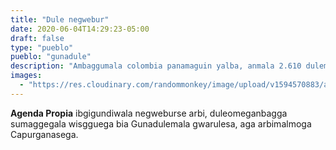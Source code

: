 ```yaml
---
title: "Dule negwebur"
date: 2020-06-04T14:29:23-05:00
draft: false
type: "pueblo"
pueblo: "gunadule"
description: "Ambaggumala colombia panamaguin yalba, anmala 2.610 dulemala, 1.280 Omegana. Molmaggegala abelege disla, iggo, Duba, molgwa, we anmal igal ielesuli  anmal saed."
images:
  - "https://res.cloudinary.com/randommonkey/image/upload/v1594570883/agenda-propia/portada-pueblo-gunadule.jpg"
---
```


**Agenda Propia** ibgigundiwala negweburse arbi, duleomeganbagga sumaggegala wisgguega bia Gunadulemala gwarulesa, aga arbimalmoga Capurganasega.